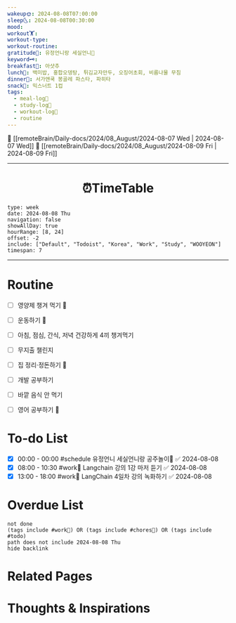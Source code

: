 ```yaml
---
wakeup🌞: 2024-08-08T07:00:00
sleep🌜: 2024-08-08T00:30:00
mood: 
workout🏋️: 
workout-type: 
workout-routine: 
gratitude🙏: 유정언니랑 세실언니🎀
keyword🗝️: 
breakfast🍳: 아샷추
lunch🍚: 백미밥, 홍합오뎅탕, 튀김교자만두, 오징어초회, 비름나물 무침
dinner🥗: 서가앤쿡 봉골레 파스타, 파히타
snack🍬: 믹스너트 1컵
tags:
  - meal-log📝
  - study-log📓
  - workout-log💪
  - routine
---
```


🔺 [[remoteBrain/Daily-docs/2024/08_August/2024-08-07 Wed | 2024-08-07 Wed]]
🔻 [[remoteBrain/Daily-docs/2024/08_August/2024-08-09 Fri | 2024-08-09 Fri]]
___
<h1> <center>⏰TimeTable </center> </h1>

```gEvent
type: week
date: 2024-08-08 Thu
navigation: false
showAllDay: true
hourRange: [8, 24]
offset: -2
include: ["Default", "Todoist", "Korea", "Work", "Study", "WOOYEON"]
timespan: 7
```

--- 


# Routine 

- [ ] 영양제 챙겨 먹기 🔼 
- [ ] 운동하기 🔼
- [ ] 아침, 점심, 간식, 저녁 건강하게 4끼 챙겨먹기
- [ ] 무지출 챌린지 
- [ ] 집 정리·정돈하기 🔼
- [ ] 개발 공부하기
- [ ] 바깥 음식 안 먹기 
- [ ] 영어 공부하기 🔼 


# To-do List

- [x] 00:00 - 00:00 #schedule 유정언니 세실언니랑 공주놀이🎀 ✅ 2024-08-08
- [x] 08:00 - 10:30 #work💼 Langchain 강의 1강 마저 듣기 ✅ 2024-08-08
- [x] 13:00 - 18:00 #work💼 LangChain 4일차 강의 녹화하기 ✅ 2024-08-08
# Overdue List
```tasks
not done
(tags include #work💼) OR (tags include #chores🧺) OR (tags include #todo)
path does not include 2024-08-08 Thu
hide backlink
```

# Related Pages



# Thoughts & Inspirations


